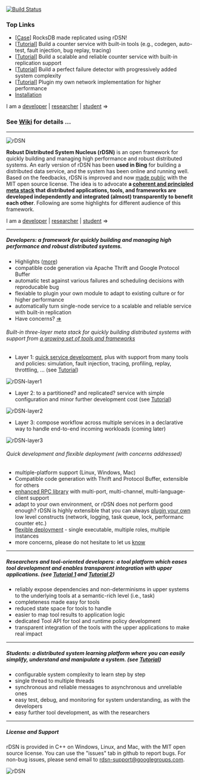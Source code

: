 [![Build Status](https://travis-ci.org/imzhenyu/rDSN.svg?branch=master)](https://travis-ci.org/imzhenyu/rDSN)
### Top Links
 * [[Case](https://github.com/imzhenyu/rocksdb)] RocksDB made replicated using rDSN!
 * [[Tutorial](https://github.com/Microsoft/rDSN/wiki/Tutorial:-Build-A-Single-Node-Counter-Service)] Build a counter service with built-in tools (e.g., codegen, auto-test, fault injection, bug replay, tracing)
 * [[Tutorial](https://github.com/Microsoft/rDSN/wiki/Tutorial:-Build-A-Scalable-and-Reliable-Counter-Service)] Build a scalable and reliable counter service with built-in replication support
 * [[Tutorial](https://github.com/Microsoft/rDSN/wiki/Tutorial:-Perfect-Failure-Detector)] Build a perfect failure detector with progressively added system complexity
 * [[Tutorial](https://github.com/Microsoft/rDSN/wiki/Tutorial:-Plugin-A-New-Network-Implementation)] Plugin my own network implementation for higher performance
 * [Installation](https://github.com/Microsoft/rDSN/wiki/Installation)

I am a [developer](https://github.com/Microsoft/rDSN/wiki/overview#developers-a-framework-for-quickly-building-and-managing-high-performance-and-robust-distributed-systems)  |   [researcher](https://github.com/Microsoft/rDSN/wiki/overview#researchers-and-tool-oriented-developers-a-tool-platform-which-eases-tool-development-and-enables-transparent-integration-with-upper-applications-see-tutorial-1-and-tutorial-2)  |   [student](https://github.com/Microsoft/rDSN/wiki/overview#students-a-distributed-system-learning-platform-where-you-can-easily-simplify-understand-and-manipulate-a-system-see-tutorial) =>

### See [Wiki](https://github.com/Microsoft/rDSN/wiki) for details  ...

***

![rDSN](https://raw.githubusercontent.com/Microsoft/rDSN/master/resources/rdsn.jpg) 

**Robust Distributed System Nucleus (rDSN)** is an open framework for quickly building and managing high performance and robust distributed systems. An early version of rDSN has been **used in Bing** for building a distributed data service, and the system has been online and running well. Based on the feedbacks, rDSN is improved and now [made public](http://research.microsoft.com/en-us/projects/rdsn/default.aspx) with the MIT open source license. The idea is to advocate **a [coherent and principled meta stack](https://github.com/Microsoft/rDSN/wiki/Design-Rational) that distributed applications, tools, and frameworks are developed independently and integrated (almost) transparently to benefit each other**. Following are some highlights for different audience of this framework.

I am a [developer](https://github.com/Microsoft/rDSN/wiki/overview#developers-a-framework-for-quickly-building-and-managing-high-performance-and-robust-distributed-systems)  |   [researcher](https://github.com/Microsoft/rDSN/wiki/overview#researchers-and-tool-oriented-developers-a-tool-platform-which-eases-tool-development-and-enables-transparent-integration-with-upper-applications-see-tutorial-1-and-tutorial-2)  |   [student](https://github.com/Microsoft/rDSN/wiki/overview#students-a-distributed-system-learning-platform-where-you-can-easily-simplify-understand-and-manipulate-a-system-see-tutorial) =>

***

##### Developers: a framework for quickly building and managing high performance and robust distributed systems.


* Highlights ([more](https://github.com/Microsoft/rDSN/wiki/overview#built-in-three-layer-meta-stack-for-quickly-building-distributed-systems-with-support-from-a-growing-set-of-tools-and-frameworks))
 * compatible code generation via Apache Thrift and Google Protocol Buffer
 * automatic test against various failures and scheduling decisions with reproducable bug
 * flexiable to plugin your own module to adapt to existing culture or for higher performance
 * automatically turn single-node service to a scalable and reliable service with built-in replication
* Have concerns? [=>](https://github.com/Microsoft/rDSN/wiki/overview#quick-development-and-flexible-deployment-with-concerns-addressed)

###### Built-in three-layer meta stack for quickly building distributed systems with support from [a growing set of tools and frameworks](https://github.com/Microsoft/rDSN/wiki/Available-Tools-Policies-and-Frameworks)
 * Layer 1: [quick service development](https://github.com/Microsoft/rDSN/Wiki/Overview#quick-development-and-flexible-deployment-with-concerns-addressed), plus with support from many tools and policies: simulation, fault injection, tracing, profiling, replay, throttling, ...  (see [Tutorial](https://github.com/Microsoft/rDSN/wiki/Tutorial:-Build-A-Single-Node-Counter-Service))
 
 ![rDSN-layer1](https://raw.githubusercontent.com/Microsoft/rDSN/master/resources/rdsn-layer1.jpg)
 * Layer 2: to a partitioned? and replicated? service with simple configuration and minor further development cost
 (see [Tutorial](https://github.com/Microsoft/rDSN/wiki/Tutorial:-Build-A-Scalable-and-Reliable-Counter-Service))

 ![rDSN-layer2](https://raw.githubusercontent.com/Microsoft/rDSN/master/resources/rdsn-layer2.jpg)
 * Layer 3: compose workflow across multiple services in a declarative way to handle end-to-end incoming workloads (coming later)
 
 ![rDSN-layer3](https://raw.githubusercontent.com/Microsoft/rDSN/master/resources/rdsn-layer3.jpg)

###### Quick development and flexible deployment (with concerns addressed)
 * multiple-platform support (Linux, Windows, Mac)
 * Compatible code generation with Thrift and Protocol Buffer, extensible for others
 * [enhanced RPC library](https://github.com/Microsoft/rDSN/wiki/Tutorial:-Build-A-Single-Node-Counter-Service#step-14-connect-the-service-with-other-languages-optional) with multi-port, multi-channel, multi-language-client support
 * adapt to your own environment, or rDSN does not perform good enough? rDSN is highly extensible that you can always [plugin your own](https://github.com/Microsoft/rDSN/wiki/Tool-API:-Component-Providers,-Join-Points,-and-State-Extensions#component-providers) low level constructs (network, logging, task queue, lock, performanc counter etc.)
 * [flexible deployment]((https://github.com/Microsoft/rDSN/wiki/Tutorial:-Build-A-Single-Node-Counter-Service#step-3-run-with-the-native-runtime-and-deployment)) - single executable, multiple roles, multiple instances
 * more concerns, please do not hesitate to let us [know](mailto:rdsn-support@googlegroups.com)

***

##### Researchers and tool-oriented developers: a tool platform which eases tool development and enables transparent integration with upper applications. (see [Tutorial 1](https://github.com/Microsoft/rDSN/wiki/Tutorial:-Network-Fault-Injection) and [Tutorial 2](https://github.com/Microsoft/rDSN/wiki/Tutorial:-How-to-Implement-A-Coorperative-Scheduler))

* reliably expose dependencies and non-determinisms in upper systems to the underlying tools at a semantic-rich level (i.e., task)
 * completeness made easy for tools
 * reduced state space for tools to handle
 * easier to map tool results to application logic
* dedicated Tool API for tool and runtime policy development
* transparent integration of the tools with the upper applications to make real impact

***

##### Students: a distributed system learning platform where you can easily simplify, understand and manipulate a system. (see [Tutorial](https://github.com/Microsoft/rDSN/wiki/Tutorial:-Perfect-Failure-Detector))

* configurable system complexity to learn step by step
 * single thread to multiple threads
 * synchronous and reliable messages to asynchronous and unreliable ones
* easy test, debug, and monitoring for system understanding, as with the developers
* easy further tool development, as with the researchers


***


##### License and Support

rDSN is provided in C++ on Windows, Linux, and Mac, with the MIT open source license. You can use the "issues" tab in github to report bugs. For non-bug issues, please send email to rdsn-support@googlegroups.com.

![rDSN](https://raw.githubusercontent.com/Microsoft/rDSN/master/resources/rdsn-QR.png)
